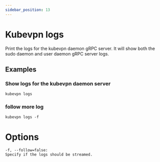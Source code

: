 ```yaml
---
sidebar_position: 13
---
```


# Kubevpn logs

Print the logs for the kubevpn daemon gRPC server. It will show both the sudo daemon and user daemon gRPC server logs.

## Examples

### Show logs for the kubevpn daemon server

```bash
kubevpn logs
```

### follow more log

```shell
kubevpn logs -f
```

# Options

```text
-f, --follow=false:
Specify if the logs should be streamed.
```